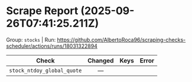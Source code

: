 # Scrape Report (2025-09-26T07:41:25.211Z)

Group: `stocks`  |  Run: https://github.com/AlbertoRoca96/scraping-checks-scheduler/actions/runs/18031322894

| Check | Changed | Keys | Error |
|---|:---:|:--|:--|
| `stock_ntdoy_global_quote` | — |  |  |
